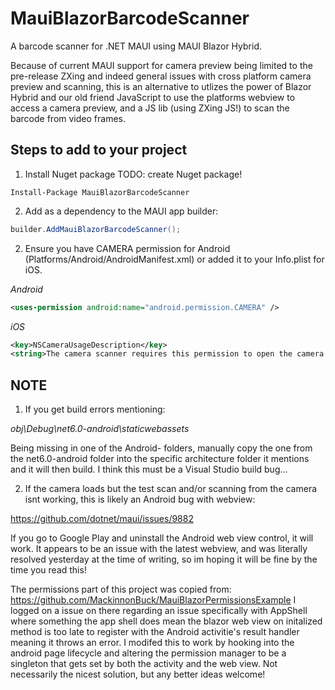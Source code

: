 ﻿# MauiBlazorBarcodeScanner
A barcode scanner for .NET MAUI using MAUI Blazor Hybrid.

Because of current MAUI support for camera preview being limited to the pre-release ZXing and indeed general issues with cross platform camera preview
and scanning, this is an alternative to utlizes the power of Blazor Hybrid and our old friend JavaScript to use the platforms webview to access a camera
preview, and a JS lib (using ZXing JS!) to scan the barcode from video frames.

## Steps to add to your project
1. Install Nuget package
TODO: create Nuget package!
```
Install-Package MauiBlazorBarcodeScanner
```

2. Add as a dependency to the MAUI app builder:
```cs
builder.AddMauiBlazorBarcodeScanner();
```

2. Ensure you have CAMERA permission for Android (Platforms/Android/AndroidManifest.xml) or added it to your Info.plist for iOS.

_Android_
```xml
<uses-permission android:name="android.permission.CAMERA" />
```

_iOS_
```xml
<key>NSCameraUsageDescription</key>
<string>The camera scanner requires this permission to open the camera and look for barcodes to scan.</string>
```

## NOTE
1. If you get build errors mentioning:

_obj\Debug\net6.0-android\staticwebassets_

Being missing in one of the Android- folders, manually copy the one from the net6.0-android folder into the specific architecture folder it
mentions and it will then build.
I think this must be a Visual Studio build bug...

2. If the camera loads but the test scan and/or scanning from the camera isnt working, this is likely an Android bug with webview:

https://github.com/dotnet/maui/issues/9882

If you go to Google Play and uninstall the Android web view control, it will work. It appears to be an issue with the latest webview, 
and was literally resolved yesterday at the time of writing, so im hoping it will be fine by the time you read this!

The permissions part of this project was copied from:
https://github.com/MackinnonBuck/MauiBlazorPermissionsExample
I logged on a issue on there regarding an issue specifically with AppShell where something the app shell does mean the blazor web view on 
initalized method is too late to register with the Android activitie's result handler meaning it throws an error. I modifed this to work by
hooking into the android page lifecycle and altering the permission manager to be a singleton that gets set by both the activity and the web view.
Not necessarily the nicest solution, but any better ideas welcome!